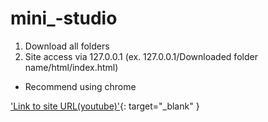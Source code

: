 # mini_-studio

1. Download all folders
2. Site access via 127.0.0.1 (ex. 127.0.0.1/Downloaded folder name/html/index.html)
*  Recommend using chrome 

['Link to site URL(youtube)'](https://www.youtube.com/watch?v=yBFPo2V7Ngs&feature=youtu.be){: target="_blank" }

